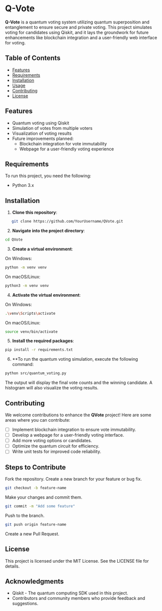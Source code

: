 # Q-Vote

**Q-Vote** is a quantum voting system utilizing quantum superposition and entanglement to ensure secure and private voting. This project simulates voting for candidates using Qiskit, and it lays the groundwork for future enhancements like blockchain integration and a user-friendly web interface for voting.

## Table of Contents

- [Features](#features)
- [Requirements](#requirements)
- [Installation](#installation)
- [Usage](#usage)
- [Contributing](#contributing)
- [License](#license)

## Features

- Quantum voting using Qiskit
- Simulation of votes from multiple voters
- Visualization of voting results
- Future improvements planned:
  - Blockchain integration for vote immutability
  - Webpage for a user-friendly voting experience

## Requirements

To run this project, you need the following:

- Python 3.x

## Installation

1. **Clone this repository**:

```bash
   git clone https://github.com/YourUsername/QVote.git
```

2. **Navigate into the project directory**:

```bash
cd QVote
```
3. **Create a virtual environment**:

On Windows:

```bash
python -m venv venv
```
On macOS/Linux:

```bash
python3 -m venv venv
```
4. **Activate the virtual environment**:

On Windows:

```bash
.\venv\Scripts\activate
```
On macOS/Linux:

```bash
source venv/bin/activate
```
5. **Install the required packages**:

```bash
pip install -r requirements.txt
```
6. **To run the quantum voting simulation, execute the following command:

```bash
python src/quantum_voting.py
```
The output will display the final vote counts and the winning candidate. A histogram will also visualize the voting results.

## Contributing

We welcome contributions to enhance the **QVote** project! Here are some areas where you can contribute:

- [ ] Implement blockchain integration to ensure vote immutability.
- [ ] Develop a webpage for a user-friendly voting interface.
- [ ] Add more voting options or candidates.
- [ ] Optimize the quantum circuit for efficiency.
- [ ] Write unit tests for improved code reliability.

## Steps to Contribute
Fork the repository.
Create a new branch for your feature or bug fix.
```bash
git checkout -b feature-name
```
Make your changes and commit them.
```bash
git commit -m "Add some feature"
```
Push to the branch.
```bash
git push origin feature-name
```
Create a new Pull Request.

## License
This project is licensed under the MIT License. See the LICENSE file for details.

## Acknowledgments
- Qiskit - The quantum computing SDK used in this project.
- Contributors and community members who provide feedback and suggestions.